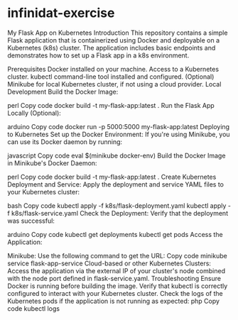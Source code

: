 # infinidat-exercise
My Flask App on Kubernetes
Introduction
This repository contains a simple Flask application that is containerized using Docker and deployable on a Kubernetes (k8s) cluster. The application includes basic endpoints and demonstrates how to set up a Flask app in a k8s environment.

Prerequisites
Docker installed on your machine.
Access to a Kubernetes cluster.
kubectl command-line tool installed and configured.
(Optional) Minikube for local Kubernetes cluster, if not using a cloud provider.
Local Development
Build the Docker Image:

perl
Copy code
docker build -t my-flask-app:latest .
Run the Flask App Locally (Optional):

arduino
Copy code
docker run -p 5000:5000 my-flask-app:latest
Deploying to Kubernetes
Set up the Docker Environment:
If you're using Minikube, you can use its Docker daemon by running:

javascript
Copy code
eval $(minikube docker-env)
Build the Docker Image in Minikube's Docker Daemon:

perl
Copy code
docker build -t my-flask-app:latest .
Create Kubernetes Deployment and Service:
Apply the deployment and service YAML files to your Kubernetes cluster:

bash
Copy code
kubectl apply -f k8s/flask-deployment.yaml
kubectl apply -f k8s/flask-service.yaml
Check the Deployment:
Verify that the deployment was successful:

arduino
Copy code
kubectl get deployments
kubectl get pods
Access the Application:

Minikube: Use the following command to get the URL:
Copy code
minikube service flask-app-service
Cloud-based or other Kubernetes Clusters: Access the application via the external IP of your cluster's node combined with the node port defined in flask-service.yaml.
Troubleshooting
Ensure Docker is running before building the image.
Verify that kubectl is correctly configured to interact with your Kubernetes cluster.
Check the logs of the Kubernetes pods if the application is not running as expected:
php
Copy code
kubectl logs <pod-name>
